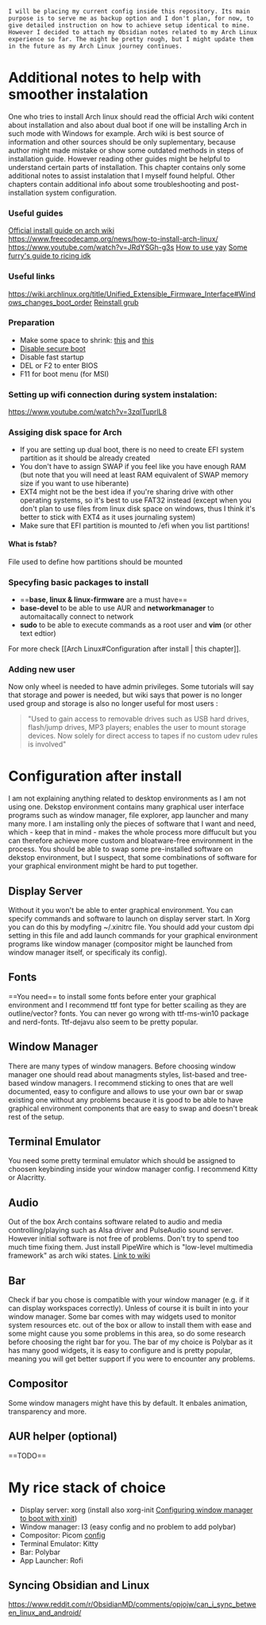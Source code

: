 `I will be placing my current config inside this repository. Its main purpose is to serve me as backup option and I don't plan, for now, to give detailed instruction on how to achieve setup identical to mine.
However I decided to attach my Obsidian notes related to my Arch Linux experience so far. The might be pretty rough, but I might update them in the future as my Arch Linux journey continues.`

# Additional notes to help with smoother instalation
One who tries to install Arch linux should read the official Arch wiki content about installation and also about dual boot if one will be installing Arch in such mode with Windows for example. Arch wiki is best source of information and other sources should be only suplementary, because author might made mistake or show some outdated methods in steps of installation guide.
However reading other guides might be helpful to  understand certain parts of installation.
This chapter contains only some additional notes to assist instalation that I myself found helpful. Other chapters contain additional info about some troubleshooting and post-installation system configuration.

### Useful guides
[Official install guide on arch wiki](https://wiki.archlinux.org/title/installation_guide)
https://www.freecodecamp.org/news/how-to-install-arch-linux/
https://www.youtube.com/watch?v=JRdYSGh-g3s
[How to use yay](https://www.youtube.com/watch?v=EYiN8vDkacc)
[Some furry's guide to ricing idk](https://github.com/ibrahimbutt/direwolf-arch-rice)

### Useful links
https://wiki.archlinux.org/title/Unified_Extensible_Firmware_Interface#Windows_changes_boot_order
[Reinstall grub](https://sangams.com.np/how-to-restore-reinstall-grub-bootloader-in-arch-linux/)

### Preparation
- Make some space to shrink: [this](https://superuser.com/questions/1403035/why-is-the-size-of-available-shrink-space-is-only-13286-mb-on-250-gb-samsung-ssd) and [this](https://www.youtube.com/watch?v=hf8qbwp78gA)
- [Disable secure boot](https://www.youtube.com/watch?v=vurIhOhTF0A)
- Disable fast startup
- DEL or F2 to enter BIOS
- F11 for boot menu (for MSI)

### Setting up wifi connection during system instalation:
https://www.youtube.com/watch?v=3zqITuprlL8

### Assiging disk space for Arch
- If you are setting up dual boot, there is no need to create EFI system partition as it should be already created
- You don't have to assign SWAP if you feel like you have enough RAM (but note that you will need at least RAM equivalent of SWAP memory size if you want to use hiberante)
- EXT4 might not be the best idea if you're sharing drive with other operating systems, so it's best to use FAT32 instead (except when you don't plan to use files from linux disk space on windows, thus I think it's better to stick with EXT4 as it uses journaling system)
- Make sure that EFI partition is mounted to /efi when you list partitions!

#### What is fstab?
File used to define how partitions should be mounted

### Specyfing basic packages to install 
- ==**base, linux & linux-firmware** are a must have==
- **base-devel** to be able to use AUR and **networkmanager** to automaitacally connect to network
- **sudo** to be able to execute commands as a root user and **vim** (or other text edtior)

For more check [[Arch Linux#Configuration after install | this chapter]].

### Adding new user
Now only wheel is needed to have admin privileges. Some tutorials will say that storage and power is needed, but wiki says that power is no longer used group and storage is also no longer useful for most users :
>"Used to gain access to removable drives such as USB hard drives, flash/jump drives, MP3 players; enables the user to mount storage devices.
Now solely for direct access to tapes if no custom udev rules is involved" 

# Configuration after install
I am not explaining anything related to desktop environments as I am not using one. Dekstop environment contains many graphical user interface programs such as window manager, file explorer, app launcher and many many more. I am installing only the pieces of software that I want and need, which - keep that in mind - makes the whole process more diffucult but you can therefore achieve more custom and bloatware-free environment in the process. You should be able to swap some pre-installed software on dekstop environment, but I suspect, that some combinations of software for your graphical environment might be hard to put together.

## Display Server
Without it you won't be able to enter graphical environment.
You can specify commands and software to launch on display server start. In Xorg you can do this by modyfing ~/.xinitrc file. You should add your custom dpi setting in this file and add launch commands for your graphical environment programs like window manager (compositor might be launched from window manager itself, or specificaly its config).

## Fonts
==You need== to install some fonts before enter your graphical environment and I recommend ttf font type for better scailing as they are outline/vector? fonts. You can never go wrong with ttf-ms-win10 package and nerd-fonts. Ttf-dejavu also seem to be pretty popular.

## Window Manager
There are many types of window managers. Before choosing window manager one should read about managments styles, list-based and tree-based window managers. I recommend sticking to ones that are well documented, easy to configure and allows to use your own bar or swap existing one without any problems because it is good to be able to have graphical environment components that are easy to swap and doesn't break rest of the setup.

## Terminal Emulator
You need some pretty terminal emulator which should be assigned to choosen keybinding inside your window manager config. I recommend Kitty or Alacritty. 

## Audio
Out of the box Arch contains software related to audio and media controlling/playing such as Alsa driver and PulseAudio sound server. However initial software is not free of problems. Don't try to spend too much time fixing them. Just install PipeWire which is "low-level multimedia framework" as arch wiki states. [Link to wiki](https://wiki.archlinux.org/title/PipeWire)

## Bar
Check if bar you chose is compatible with your window manager (e.g. if it can display workspaces correctly). Unless of course it is built in into your window manager.
Some bar comes with may widgets used to monitor system resources etc. out of the box or allow to install them with ease and some might cause you some problems in this area, so do some research before choosing the right bar for you. The bar of my choice is Polybar as it has many good widgets, it is easy to configure and is pretty popular, meaning you will get better support if you were to encounter any problems.

## Compositor 
Some window managers might have this by default. It enbales animation, transparency and more.

## AUR helper (optional)
==TODO==

# My rice stack of choice
- Display server: xorg (install also xorg-init  [Configuring window manager to boot with xinit](https://www.youtube.com/watch?v=pouX5VvX0_Q))
- Window manager: I3 (easy config and no problem to add polybar)
- Compositor: Picom [config](https://www.youtube.com/watch?v=qKtit_B7Keo)
- Terminal Emulator: Kitty 
- Bar: Polybar
- App Launcher: Rofi

## Syncing Obsidian and Linux
https://www.reddit.com/r/ObsidianMD/comments/opjojw/can_i_sync_between_linux_and_android/


